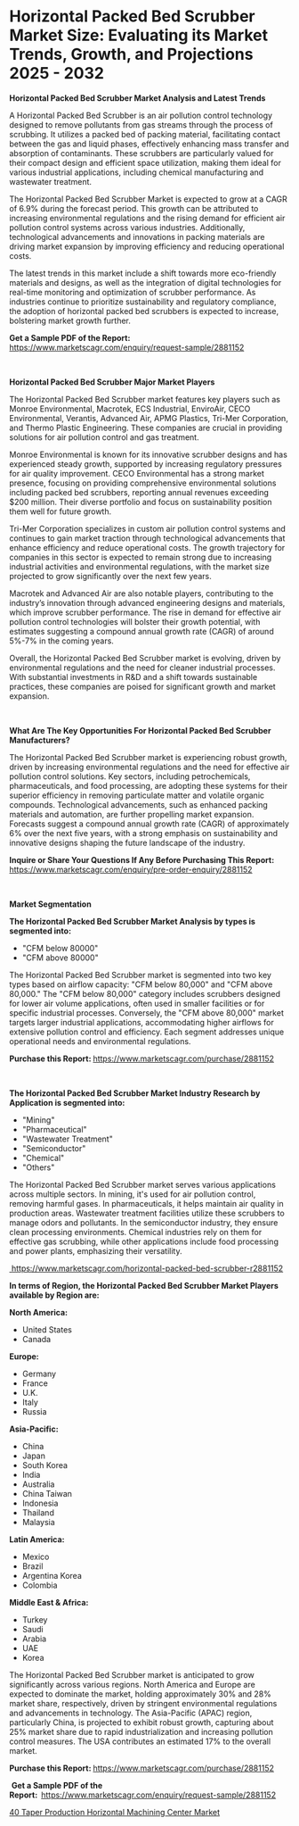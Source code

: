 <p><h1>Horizontal Packed Bed Scrubber Market Size: Evaluating its Market Trends, Growth, and Projections 2025 - 2032</h1></p><p><strong>Horizontal Packed Bed Scrubber Market Analysis and Latest Trends</strong></p>
<p><p>A Horizontal Packed Bed Scrubber is an air pollution control technology designed to remove pollutants from gas streams through the process of scrubbing. It utilizes a packed bed of packing material, facilitating contact between the gas and liquid phases, effectively enhancing mass transfer and absorption of contaminants. These scrubbers are particularly valued for their compact design and efficient space utilization, making them ideal for various industrial applications, including chemical manufacturing and wastewater treatment.</p><p>The Horizontal Packed Bed Scrubber Market is expected to grow at a CAGR of 6.9% during the forecast period. This growth can be attributed to increasing environmental regulations and the rising demand for efficient air pollution control systems across various industries. Additionally, technological advancements and innovations in packing materials are driving market expansion by improving efficiency and reducing operational costs. </p><p>The latest trends in this market include a shift towards more eco-friendly materials and designs, as well as the integration of digital technologies for real-time monitoring and optimization of scrubber performance. As industries continue to prioritize sustainability and regulatory compliance, the adoption of horizontal packed bed scrubbers is expected to increase, bolstering market growth further.</p></p>
<p><strong>Get a Sample PDF of the Report:&nbsp;</strong> <a href="https://www.marketscagr.com/enquiry/request-sample/2881152?utm_campaign=3321&utm_medium=2&utm_source=Github&utm_content=ia&utm_term=12032025&utm_id=horizontal-packed-bed-scrubber">https://www.marketscagr.com/enquiry/request-sample/2881152</a></p>
<p>&nbsp;</p>
<p><strong>Horizontal Packed Bed Scrubber Major Market Players</strong></p>
<p><p>The Horizontal Packed Bed Scrubber market features key players such as Monroe Environmental, Macrotek, ECS Industrial, EnviroAir, CECO Environmental, Verantis, Advanced Air, APMG Plastics, Tri-Mer Corporation, and Thermo Plastic Engineering. These companies are crucial in providing solutions for air pollution control and gas treatment.</p><p>Monroe Environmental is known for its innovative scrubber designs and has experienced steady growth, supported by increasing regulatory pressures for air quality improvement. CECO Environmental has a strong market presence, focusing on providing comprehensive environmental solutions including packed bed scrubbers, reporting annual revenues exceeding $200 million. Their diverse portfolio and focus on sustainability position them well for future growth.</p><p>Tri-Mer Corporation specializes in custom air pollution control systems and continues to gain market traction through technological advancements that enhance efficiency and reduce operational costs. The growth trajectory for companies in this sector is expected to remain strong due to increasing industrial activities and environmental regulations, with the market size projected to grow significantly over the next few years.</p><p>Macrotek and Advanced Air are also notable players, contributing to the industry’s innovation through advanced engineering designs and materials, which improve scrubber performance. The rise in demand for effective air pollution control technologies will bolster their growth potential, with estimates suggesting a compound annual growth rate (CAGR) of around 5%-7% in the coming years.</p><p>Overall, the Horizontal Packed Bed Scrubber market is evolving, driven by environmental regulations and the need for cleaner industrial processes. With substantial investments in R&D and a shift towards sustainable practices, these companies are poised for significant growth and market expansion.</p></p>
<p>&nbsp;</p>
<p><strong>What Are The Key Opportunities For Horizontal Packed Bed Scrubber Manufacturers?</strong></p>
<p><p>The Horizontal Packed Bed Scrubber market is experiencing robust growth, driven by increasing environmental regulations and the need for effective air pollution control solutions. Key sectors, including petrochemicals, pharmaceuticals, and food processing, are adopting these systems for their superior efficiency in removing particulate matter and volatile organic compounds. Technological advancements, such as enhanced packing materials and automation, are further propelling market expansion. Forecasts suggest a compound annual growth rate (CAGR) of approximately 6% over the next five years, with a strong emphasis on sustainability and innovative designs shaping the future landscape of the industry.</p></p>
<p><strong>Inquire or Share Your Questions If Any Before Purchasing This Report:</strong> <a href="https://www.marketscagr.com/enquiry/pre-order-enquiry/2881152?utm_campaign=3321&utm_medium=2&utm_source=Github&utm_content=ia&utm_term=12032025&utm_id=horizontal-packed-bed-scrubber">https://www.marketscagr.com/enquiry/pre-order-enquiry/2881152</a></p>
<p>&nbsp;</p>
<p><strong>Market Segmentation</strong></p>
<p><strong>The Horizontal Packed Bed Scrubber Market Analysis by types is segmented into:</strong></p>
<p><ul><li>"CFM below 80000"</li><li>"CFM above 80000"</li></ul></p>
<p><p>The Horizontal Packed Bed Scrubber market is segmented into two key types based on airflow capacity: "CFM below 80,000" and "CFM above 80,000." The "CFM below 80,000" category includes scrubbers designed for lower air volume applications, often used in smaller facilities or for specific industrial processes. Conversely, the "CFM above 80,000" market targets larger industrial applications, accommodating higher airflows for extensive pollution control and efficiency. Each segment addresses unique operational needs and environmental regulations.</p></p>
<p><strong>Purchase this Report:&nbsp;</strong><a href="https://www.marketscagr.com/purchase/2881152?utm_campaign=3321&utm_medium=2&utm_source=Github&utm_content=ia&utm_term=12032025&utm_id=horizontal-packed-bed-scrubber">https://www.marketscagr.com/purchase/2881152</a></p>
<p>&nbsp;</p>
<p><strong>The Horizontal Packed Bed Scrubber Market Industry Research by Application is segmented into:</strong></p>
<p><ul><li>"Mining"</li><li>"Pharmaceutical"</li><li>"Wastewater Treatment"</li><li>"Semiconductor"</li><li>"Chemical"</li><li>"Others"</li></ul></p>
<p><p>The Horizontal Packed Bed Scrubber market serves various applications across multiple sectors. In mining, it's used for air pollution control, removing harmful gases. In pharmaceuticals, it helps maintain air quality in production areas. Wastewater treatment facilities utilize these scrubbers to manage odors and pollutants. In the semiconductor industry, they ensure clean processing environments. Chemical industries rely on them for effective gas scrubbing, while other applications include food processing and power plants, emphasizing their versatility.</p></p>
<p><a href="https://www.marketscagr.com/horizontal-packed-bed-scrubber-r2881152?utm_campaign=3321&utm_medium=2&utm_source=Github&utm_content=ia&utm_term=12032025&utm_id=horizontal-packed-bed-scrubber">&nbsp;https://www.marketscagr.com/horizontal-packed-bed-scrubber-r2881152</a></p>
<p><strong>In terms of Region, the Horizontal Packed Bed Scrubber Market Players available by Region are:</strong></p>
<p>
    <p> <strong> North America: </strong>
        <ul>
            <li>United States</li>
            <li>Canada</li>
        </ul>
        </p> 
    <p> <strong> Europe: </strong>
        <ul>
            <li>Germany</li>
            <li>France</li>
            <li>U.K.</li>
            <li>Italy</li>
            <li>Russia</li>
        </ul>
        </p> 
    <p> <strong> Asia-Pacific: </strong>
        <ul>
            <li>China</li>
            <li>Japan</li>
            <li>South Korea</li>
            <li>India</li>
            <li>Australia</li>
            <li>China Taiwan</li>
            <li>Indonesia</li>
            <li>Thailand</li>
            <li>Malaysia</li>
        </ul>
        </p> 
    <p> <strong> Latin America: </strong>
        <ul>
            <li>Mexico</li>
            <li>Brazil</li>
            <li>Argentina Korea</li>
            <li>Colombia</li>
        </ul>
        </p> 
    <p> <strong> Middle East & Africa: </strong>
        <ul>
            <li>Turkey</li>
            <li>Saudi</li>
            <li>Arabia</li>
            <li>UAE</li>
            <li>Korea</li>
        </ul>
    </p>
    </p>
<p><p>The Horizontal Packed Bed Scrubber market is anticipated to grow significantly across various regions. North America and Europe are expected to dominate the market, holding approximately 30% and 28% market share, respectively, driven by stringent environmental regulations and advancements in technology. The Asia-Pacific (APAC) region, particularly China, is projected to exhibit robust growth, capturing about 25% market share due to rapid industrialization and increasing pollution control measures. The USA contributes an estimated 17% to the overall market.</p></p>
<p><strong>Purchase this Report: </strong><a href="https://www.marketscagr.com/purchase/2881152?utm_campaign=3321&utm_medium=2&utm_source=Github&utm_content=ia&utm_term=12032025&utm_id=horizontal-packed-bed-scrubber">https://www.marketscagr.com/purchase/2881152</a></p>
<p>&nbsp;<strong>Get a Sample PDF of the Report:&nbsp;&nbsp;</strong><a href="https://www.marketscagr.com/enquiry/request-sample/2881152?utm_campaign=3321&utm_medium=2&utm_source=Github&utm_content=ia&utm_term=12032025&utm_id=horizontal-packed-bed-scrubber">https://www.marketscagr.com/enquiry/request-sample/2881152</a></p>
<p><strong></strong></p>
<p><p><a href="https://github.com/hammelximalschid/Market-Research-Report-List-1/blob/main/40-taper-production-horizontal-machining-center-market.md?utm_campaign=3321&utm_medium=2&utm_source=Github&utm_content=ia&utm_term=12032025&utm_id=horizontal-packed-bed-scrubber">40 Taper Production Horizontal Machining Center Market</a></p></p>